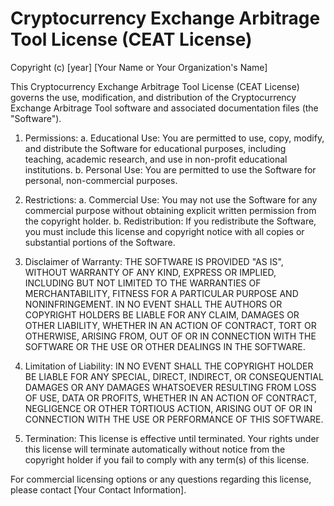 # Cryptocurrency Exchange Arbitrage Tool License (CEAT License)

Copyright (c) [year] [Your Name or Your Organization's Name]

This Cryptocurrency Exchange Arbitrage Tool License (CEAT License) governs the use, modification, and distribution of the Cryptocurrency Exchange Arbitrage Tool software and associated documentation files (the "Software").

1. Permissions:
   a. Educational Use: You are permitted to use, copy, modify, and distribute the Software for educational purposes, including teaching, academic research, and use in non-profit educational institutions.
   b. Personal Use: You are permitted to use the Software for personal, non-commercial purposes.

2. Restrictions:
   a. Commercial Use: You may not use the Software for any commercial purpose without obtaining explicit written permission from the copyright holder.
   b. Redistribution: If you redistribute the Software, you must include this license and copyright notice with all copies or substantial portions of the Software.

3. Disclaimer of Warranty:
   THE SOFTWARE IS PROVIDED "AS IS", WITHOUT WARRANTY OF ANY KIND, EXPRESS OR IMPLIED, INCLUDING BUT NOT LIMITED TO THE WARRANTIES OF MERCHANTABILITY, FITNESS FOR A PARTICULAR PURPOSE AND NONINFRINGEMENT. IN NO EVENT SHALL THE AUTHORS OR COPYRIGHT HOLDERS BE LIABLE FOR ANY CLAIM, DAMAGES OR OTHER LIABILITY, WHETHER IN AN ACTION OF CONTRACT, TORT OR OTHERWISE, ARISING FROM, OUT OF OR IN CONNECTION WITH THE SOFTWARE OR THE USE OR OTHER DEALINGS IN THE SOFTWARE.

4. Limitation of Liability:
   IN NO EVENT SHALL THE COPYRIGHT HOLDER BE LIABLE FOR ANY SPECIAL, DIRECT, INDIRECT, OR CONSEQUENTIAL DAMAGES OR ANY DAMAGES WHATSOEVER RESULTING FROM LOSS OF USE, DATA OR PROFITS, WHETHER IN AN ACTION OF CONTRACT, NEGLIGENCE OR OTHER TORTIOUS ACTION, ARISING OUT OF OR IN CONNECTION WITH THE USE OR PERFORMANCE OF THIS SOFTWARE.

5. Termination:
   This license is effective until terminated. Your rights under this license will terminate automatically without notice from the copyright holder if you fail to comply with any term(s) of this license.

For commercial licensing options or any questions regarding this license, please contact [Your Contact Information].
